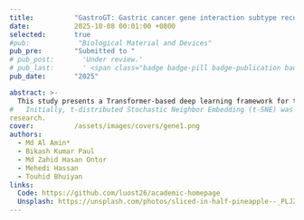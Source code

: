 ```yaml
---
title:          "GastroGT: Gastric cancer gene interaction subtype recognition from gene expression with transformer based classification"
date:           2025-10-08 00:01:00 +0800
selected:       true
#pub:            "Biological Material and Devices"
pub_pre:        "Submitted to "
# pub_post:       'Under review.'
# pub_last:       ' <span class="badge badge-pill badge-publication badge-success">Spotlight</span>'
pub_date:       "2025"

abstract: >-
  This study presents a Transformer-based deep learning framework for the analysis and classification of gastric cancer subtypes using high-dimensional gene expression data. 
#   Initially, t-distributed Stochastic Neighbor Embedding (t-SNE) was employed to reduce dimensionality while preserving local neighborhood structures for better interpretability. K-means clustering was then applied to the t-SNE embeddings, identifying three distinct clusters that may represent underlying biological subtypes. These cluster labels were used as auxiliary information to guide supervised learning. To mitigate class imbalance, an upsampling technique was applied, ensuring a more balanced distribution of samples across subtypes. The Transformer model, utilizing self-attention mechanisms, effectively captured complex gene-gene relationships and long-range dependencies within the expression data. Experimental results demonstrated strong classification performance, with the model achieving an accuracy of 98.07%, highlighting the potential of this approach for reliable subtype differentiation and biomarker discovery in gastric cancer
research.
cover:          /assets/images/covers/gene1.png
authors:
  - Md Al Amin*
  - Bikash Kumar Paul
  - Md Zahid Hasan Ontor
  - Mehedi Hassan
  - Touhid Bhuiyan
links:
  Code: https://github.com/luost26/academic-homepage
  Unsplash: https://unsplash.com/photos/sliced-in-half-pineapple--_PLJZmHZzk
---
```

